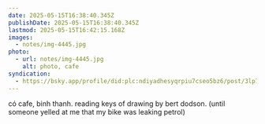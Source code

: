 ```yaml
---
date: 2025-05-15T16:38:40.345Z
publishDate: 2025-05-15T16:38:40.345Z
lastmod: 2025-05-15T16:42:15.168Z
images:
  - notes/img-4445.jpg
photo:
  - url: notes/img-4445.jpg
    alt: photo, cafe
syndication:
  - https://bsky.app/profile/did:plc:ndiyadhesyqrpiu7cseo5bz6/post/3lp7xgk76xu2r
---
```


có cafe, binh thanh. reading keys of drawing by bert dodson. (until someone yelled at me that my bike was leaking petrol) 
